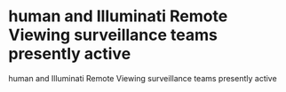 # human and Illuminati Remote Viewing surveillance teams presently active

human and Illuminati Remote Viewing surveillance teams presently active